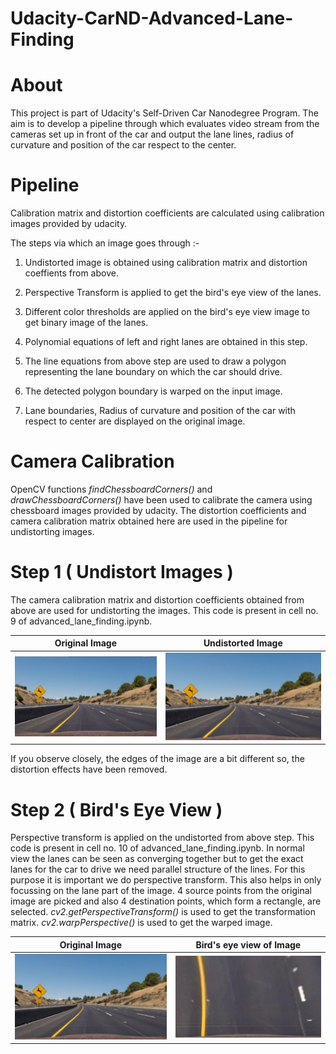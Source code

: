 # Udacity-CarND-Advanced-Lane-Finding

# About

This project is part of Udacity's Self-Driven Car Nanodegree Program. The aim is to develop a pipeline through which evaluates video stream from the cameras set up in front of the car and output the lane lines, radius of curvature and position of the car respect to the center.

# Pipeline

Calibration matrix and distortion coefficients are calculated using calibration images provided by udacity. 

The steps via which an image goes through :-

1) Undistorted image is obtained using calibration matrix and distortion coeffients from above.

2) Perspective Transform is applied to get the bird's eye view of the lanes.

3) Different color thresholds are applied on the bird's eye view image to get binary image of the lanes.

4) Polynomial equations of left and right lanes are obtained in this step.

5) The line equations from above step are used to draw a polygon representing the lane boundary on which the car should drive.

6) The detected polygon boundary is warped on the input image.

7) Lane boundaries, Radius of curvature and position of the car with respect to center are displayed on the original image.


# Camera Calibration

OpenCV functions *findChessboardCorners()* and *drawChessboardCorners()* have been used to calibrate the camera using chessboard images provided by udacity. The distortion coefficients and camera calibration matrix obtained here are used in the pipeline for undistorting images.


# Step 1 ( Undistort Images )

The camera calibration matrix and distortion coefficients obtained from above are used for undistorting the images. This code is present in cell no. 9 of advanced_lane_finding.ipynb.

Original Image             |  Undistorted Image
:-------------------------:|:-------------------------:
![](https://github.com/imindrajit/Udacity-CarND-Advanced-Lane-Finding/blob/master/output_images/undistorted_images/test2/original.jpg)  |  ![](https://github.com/imindrajit/Udacity-CarND-Advanced-Lane-Finding/blob/master/output_images/undistorted_images/test2/undist.jpg)

If you observe closely, the edges of the image are a bit different so, the distortion effects have been removed.


# Step 2 ( Bird's Eye View )

Perspective transform is applied on the undistorted from above step. This code is present in cell no. 10 of advanced_lane_finding.ipynb. In normal view the lanes can be seen as converging together but to get the exact lanes for the car to drive we need parallel structure of the lines. For this purpose it is important we do perspective transform. This also helps in only focussing on the lane part of the image. 4 source points from the original image are picked and also 4 destination points, which form a rectangle, are selected. *cv2.getPerspectiveTransform()* is used to get the transformation matrix. *cv2.warpPerspective()* is used to get the warped image.

Original Image             |  Bird's eye view of Image
:-------------------------:|:-------------------------:
![](https://github.com/imindrajit/Udacity-CarND-Advanced-Lane-Finding/blob/master/output_images/birds_eye_view_images/test2/original.jpg)  |  ![](https://github.com/imindrajit/Udacity-CarND-Advanced-Lane-Finding/blob/master/output_images/birds_eye_view_images/test2/birds_eye.jpg)


